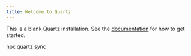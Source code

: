 ```yaml
---
title: Welcome to Quartz
---
```


This is a blank Quartz installation.
See the [documentation](https://quartz.jzhao.xyz) for how to get started.

npx quartz sync